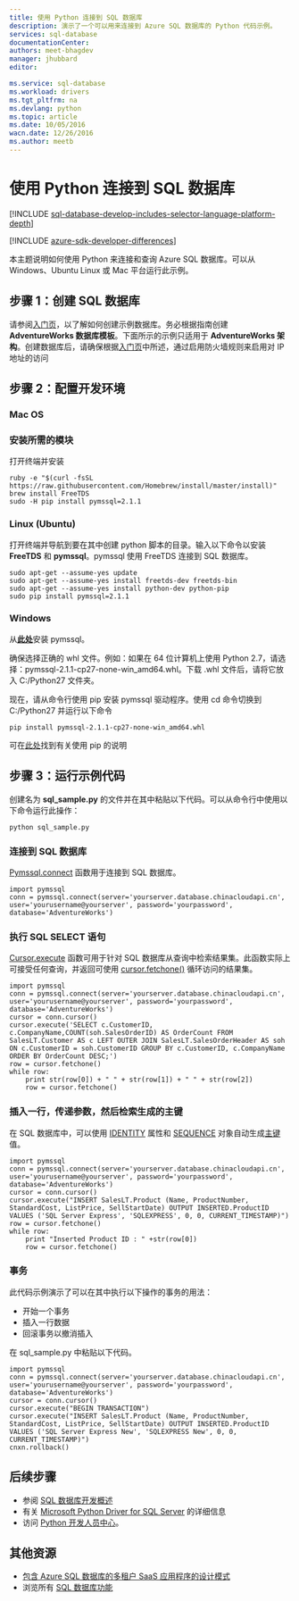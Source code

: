 ```yaml
---
title: 使用 Python 连接到 SQL 数据库
description: 演示了一个可以用来连接到 Azure SQL 数据库的 Python 代码示例。
services: sql-database
documentationCenter: 
authors: meet-bhagdev
manager: jhubbard
editor: 

ms.service: sql-database
ms.workload: drivers
ms.tgt_pltfrm: na
ms.devlang: python
ms.topic: article
ms.date: 10/05/2016
wacn.date: 12/26/2016
ms.author: meetb
---
```


# 使用 Python 连接到 SQL 数据库

[!INCLUDE [sql-database-develop-includes-selector-language-platform-depth](../../includes/sql-database-develop-includes-selector-language-platform-depth.md)]

[!INCLUDE [azure-sdk-developer-differences](../../includes/azure-sdk-developer-differences.md)]

本主题说明如何使用 Python 来连接和查询 Azure SQL 数据库。可以从 Windows、Ubuntu Linux 或 Mac 平台运行此示例。

## 步骤 1：创建 SQL 数据库

请参阅[入门页](./sql-database-get-started.md)，以了解如何创建示例数据库。务必根据指南创建 **AdventureWorks 数据库模板**。下面所示的示例只适用于 **AdventureWorks 架构**。创建数据库后，请确保根据[入门页](./sql-database-get-started.md)中所述，通过启用防火墙规则来启用对 IP 地址的访问

## 步骤 2：配置开发环境

### **Mac OS**   
### 安装所需的模块
打开终端并安装

```
ruby -e "$(curl -fsSL https://raw.githubusercontent.com/Homebrew/install/master/install)"
brew install FreeTDS
sudo -H pip install pymssql=2.1.1
```

### **Linux (Ubuntu)**

打开终端并导航到要在其中创建 python 脚本的目录。输入以下命令以安装 **FreeTDS** 和 **pymssql**。pymssql 使用 FreeTDS 连接到 SQL 数据库。

```
sudo apt-get --assume-yes update
sudo apt-get --assume-yes install freetds-dev freetds-bin
sudo apt-get --assume-yes install python-dev python-pip
sudo pip install pymssql=2.1.1
```

### **Windows**

从[**此处**](http://www.lfd.uci.edu/~gohlke/pythonlibs/#pymssql)安装 pymssql。

确保选择正确的 whl 文件。例如：如果在 64 位计算机上使用 Python 2.7，请选择：pymssql-2.1.1-cp27-none-win\_amd64.whl。下载 .whl 文件后，请将它放入 C:/Python27 文件夹。

现在，请从命令行使用 pip 安装 pymssql 驱动程序。使用 cd 命令切换到 C:/Python27 并运行以下命令

```
pip install pymssql-2.1.1-cp27-none-win_amd64.whl
```

可在[此处](http://stackoverflow.com/questions/4750806/how-to-install-pip-on-windows)找到有关使用 pip 的说明

## 步骤 3：运行示例代码

创建名为 **sql\_sample.py** 的文件并在其中粘贴以下代码。可以从命令行中使用以下命令运行此操作：

```
python sql_sample.py
```

### 连接到 SQL 数据库

[Pymssql.connect](http://pymssql.org/en/latest/ref/pymssql.html) 函数用于连接到 SQL 数据库。

```
import pymssql
conn = pymssql.connect(server='yourserver.database.chinacloudapi.cn', user='yourusername@yourserver', password='yourpassword', database='AdventureWorks')
```

### 执行 SQL SELECT 语句

[Cursor.execute](http://pymssql.org/en/latest/ref/pymssql.html#pymssql.Cursor.execute) 函数可用于针对 SQL 数据库从查询中检索结果集。此函数实际上可接受任何查询，并返回可使用 [cursor.fetchone()](http://pymssql.org/en/latest/ref/pymssql.html#pymssql.Cursor.fetchone) 循环访问的结果集。

```
import pymssql
conn = pymssql.connect(server='yourserver.database.chinacloudapi.cn', user='yourusername@yourserver', password='yourpassword', database='AdventureWorks')
cursor = conn.cursor()
cursor.execute('SELECT c.CustomerID, c.CompanyName,COUNT(soh.SalesOrderID) AS OrderCount FROM SalesLT.Customer AS c LEFT OUTER JOIN SalesLT.SalesOrderHeader AS soh ON c.CustomerID = soh.CustomerID GROUP BY c.CustomerID, c.CompanyName ORDER BY OrderCount DESC;')
row = cursor.fetchone()
while row:
    print str(row[0]) + " " + str(row[1]) + " " + str(row[2]) 	
    row = cursor.fetchone()
```

### 插入一行，传递参数，然后检索生成的主键

在 SQL 数据库中，可以使用 [IDENTITY](https://msdn.microsoft.com/zh-cn/library/ms186775.aspx) 属性和 [SEQUENCE](https://msdn.microsoft.com/zh-cn/library/ff878058.aspx) 对象自动生成[主键](https://msdn.microsoft.com/zh-cn/library/ms179610.aspx)值。

```
import pymssql
conn = pymssql.connect(server='yourserver.database.chinacloudapi.cn', user='yourusername@yourserver', password='yourpassword', database='AdventureWorks')
cursor = conn.cursor()
cursor.execute("INSERT SalesLT.Product (Name, ProductNumber, StandardCost, ListPrice, SellStartDate) OUTPUT INSERTED.ProductID VALUES ('SQL Server Express', 'SQLEXPRESS', 0, 0, CURRENT_TIMESTAMP)")
row = cursor.fetchone()
while row:
    print "Inserted Product ID : " +str(row[0])
    row = cursor.fetchone()
```

### 事务

此代码示例演示了可以在其中执行以下操作的事务的用法：

* 开始一个事务
* 插入一行数据
* 回滚事务以撤消插入

在 sql\_sample.py 中粘贴以下代码。

```
import pymssql
conn = pymssql.connect(server='yourserver.database.chinacloudapi.cn', user='yourusername@yourserver', password='yourpassword', database='AdventureWorks')
cursor = conn.cursor()
cursor.execute("BEGIN TRANSACTION")
cursor.execute("INSERT SalesLT.Product (Name, ProductNumber, StandardCost, ListPrice, SellStartDate) OUTPUT INSERTED.ProductID VALUES ('SQL Server Express New', 'SQLEXPRESS New', 0, 0, CURRENT_TIMESTAMP)")
cnxn.rollback()
```

## 后续步骤

* 参阅 [SQL 数据库开发概述](./sql-database-develop-overview.md)
* 有关 [Microsoft Python Driver for SQL Server](https://msdn.microsoft.com/zh-cn/library/mt652092.aspx) 的详细信息
* 访问 [Python 开发人员中心](/develop/python/)。

## 其他资源 

* [包含 Azure SQL 数据库的多租户 SaaS 应用程序的设计模式](./sql-database-design-patterns-multi-tenancy-saas-applications.md)
* 浏览所有 [SQL 数据库功能](https://www.azure.cn/home/features/sql-database/)

<!---HONumber=Mooncake_Quality_Review_1215_2016-->